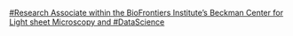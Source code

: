 [#Research Associate within the BioFrontiers Institute’s Beckman Center for Light sheet Microscopy and #DataScience](https://qi.tc/qi/110824)